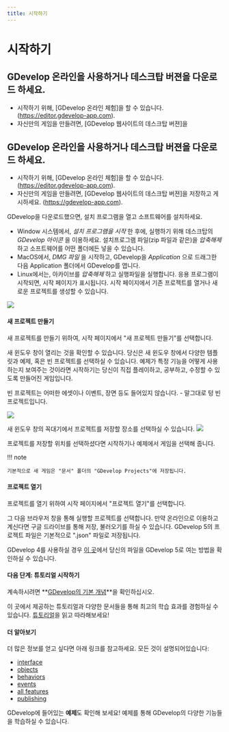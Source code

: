 ```yaml
---
title: 시작하기
---
```

# 시작하기

## GDevelop 온라인을 사용하거나 데스크탑 버젼을 다운로드 하세요.

* 시작하기 위해, [GDevelop 온라인 체험]을 할 수 있습니다. (https://editor.gdevelop-app.com).
* 자신만의 게임을 만들려면, [GDevelop 웹사이트의 데스크탑 버젼]을
## GDevelop 온라인을 사용하거나 데스크탑 버젼을 다운로드 하세요.

* 시작하기 위해, [GDevelop 온라인 체험]을 할 수 있습니다. (https://editor.gdevelop-app.com).
* 자신만의 게임을 만들려면, [GDevelop 웹사이트의 데스크탑 버젼]을 저장하고 게시하세요. (https://gdevelop-app.com).

GDevelop을 다운로드했으면, 설치 프로그램을 열고 소프트웨어를 설치하세요.

* Window 시스템에서, *설치 프로그램을 시작* 한 후에, 실행하기 위해 데스크탑의 *GDevelop 아이콘* 을 이용하세요.  설치프로그램 파일(zip 파일과 같은)을 *압축해제* 하고 소프트웨어를 어떤 폴더에든 넣을 수 있습니다.
* MacOS에서, *DMG 파일* 을 시작하고, GDevelop을 *Application* 으로 드래그한 다음 Application 폴더에서 GDevelop를 엽니다.
* Linux에서는, 아카이브를 *압축해제* 하고 실행파일을 실행합니다.
응용 프로그램이 시작되면, 시작 페이지가 표시됩니다. 시작 페이지에서 기존 프로젝트를 열거나 새로운 프로젝트를 생성할 수 있습니다.

![](/gdevelop5/start_page.png)
####  새 프로젝트 만들기

새 프로젝트를 만들기 위하여, 시작 페이지에서 "새 프로젝트 만들기"를 선택합니다.

새 윈도우 창이 열리는 것을 확인할 수 있습니다. 당신은 새 윈도우 창에서 다양한 템플릿과 예제, 혹은 빈 프로젝트를 선택하실 수 있습니다. 예제가 특정 기능을 어떻게 사용하는지 보여주는 것이라면 시작하기는 당신이 직접 플레이하고, 공부하고, 수정할 수 있도록 만들어진 게임입니다.

빈 프로젝트는 어떠한 에셋이나 이벤트, 장면 등도 들어있지 않습니다. - 말그대로 텅 빈 프로젝트입니다.

![](/gdevelop5/create-new-project-window.png)

새 윈도우 창의 꼭대기에서 프로젝트를 저장할 장소를 선택하실 수 있습니다.
![](/gdevelop5/project-default-location.png)

프로젝트를 저장할 위치를 선택하셨다면 시작하기나 예제에서 게임을 선택해 줍니다.

!!! note

    기본적으로 새 게임은 "문서" 폴더의 "GDevelop Projects"에 저장됩니다.
####  프로젝트 열기

프로젝트를 열기 위하여 시작 페이지에서 "프로젝트 열기"를 선택합니다.

그 다음 브라우저 창을 통해 실행할 프로젝트를 선택합니다. 만약 온라인으로 이용하고 계신다면 구글 드라이브를 통해 저장, 불러오기를 하실 수 있습니다. GDevelop 5의 프로젝트 파일은 기본적으로 ".json" 파일로 저장됩니다.

GDevelop 4를 사용하실 경우 [이 곳](/gdevelop5/getting_started/open-gdevelop-4-project)에서 당신의 파일을 GDevelop 5로 여는 방법을 확인하실 수 있습니다.
####  다음 단계: 튜토리얼 시작하기

계속하시려면 **[GDevelop의 기본 개념](/gdevelop5/tutorials/basic-game-making-concepts)**을 확인하십시오.

이 곳에서 제공하는 튜토리얼과 다양한 문서들을 통해 최고의 학습 효과를 경험하실 수 있습니다.  [튜토리얼](/gdevelop5/tutorials)을 읽고 따라해보세요!
####  더 알아보기

더 많은 정보를 얻고 싶다면 아래 링크를 참고하세요. 모든 것이 설명되어있습니다:

  * [interface](/gdevelop5/interface)
  * [objects](/gdevelop5/objects)
  * [behaviors](/gdevelop5/behaviors)
  * [events](/gdevelop5/events)
  * [all features](/gdevelop5/all-features)
  * [publishing](/gdevelop5/publishing)

GDevelop에 들어있는 **예제**도 확인해 보세요! 예제를 통해 GDevelop의 다양한 기능들을 학습하실 수 있습니다.

